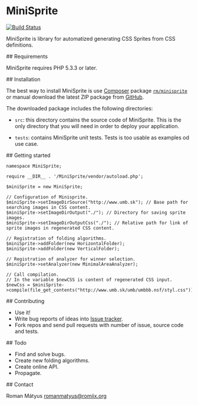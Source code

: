 # MiniSprite

[![Build Status](https://travis-ci.org/romanmatyus/MiniSprite.svg)](https://travis-ci.org/romanmatyus/MiniSprite)

MiniSprite is library for automatized generating CSS Sprites from CSS definitions.

## Requirements

MiniSprite requires PHP 5.3.3 or later.

## Installation

The best way to install MiniSprite is use [Composer](http://doc.nette.org/composer) package [`rm/minisprite`](https://packagist.org/packages/rm/minisprite) or manual download the latest ZIP package from [GitHub](https://github.com/romanmatyus/MiniSprite/archive/master.zip).

The downloaded package includes the following directories:

- `src`: this directory contains the source code of MiniSprite. This is
	the only directory that you will need in order to deploy your application.

- `tests`: contains MiniSprite unit tests. Tests is too usable as examples od use case.

## Getting started

```
namespace MiniSprite;

require __DIR__ . '/MiniSprite/vendor/autoload.php';

$miniSprite = new MiniSprite;

// Configuration of Minisprite.
$miniSprite->setImageDirSource("http://www.umb.sk"); // Base path for searching images in CSS content.
$miniSprite->setImageDirOutput("./"); // Directory for saving sprite images.
$miniSprite->setImageDirOutputCss("./"); // Relative path for link of sprite images in regenerated CSS content.

// Registration of folding algorithms.
$miniSprite->addFolder(new HorizontalFolder);
$miniSprite->addFolder(new VerticalFolder);

// Registration of analyzer for winner selection.
$miniSprite->setAnalyzer(new MinimalAreaAnalyzer);

// Call compilation.
// In the variable $newCSS is content of regenerated CSS input.
$newCss = $miniSprite->compile(file_get_contents("http://www.umb.sk/umb/umbbb.nsf/styl.css"));
```

## Contributing

- Use it!
- Write bug reports of ideas into [Issue tracker](https://github.com/romanmatyus/MiniSprite/issues).
- Fork repos and send pull requests with number of issue, source code and tests.

## Todo

- Find and solve bugs.
- Create new folding algorithms.
- Create online API.
- Propagate.

## Contact

Roman Mátyus <romanmatyus@romiix.org>